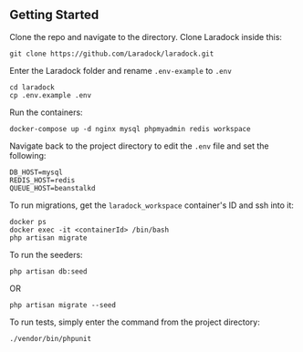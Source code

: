 ## Getting Started

Clone the repo and navigate to the directory. Clone Laradock inside this:

```
git clone https://github.com/Laradock/laradock.git
```

Enter the Laradock folder and rename `.env-example` to `.env`

```
cd laradock
cp .env.example .env
```

Run the containers:

```
docker-compose up -d nginx mysql phpmyadmin redis workspace
```

Navigate back to the project directory to edit the `.env` file and set the following:

```
DB_HOST=mysql
REDIS_HOST=redis
QUEUE_HOST=beanstalkd
```

To run migrations, get the `laradock_workspace` container's ID and ssh into it:

```
docker ps
docker exec -it <containerId> /bin/bash
php artisan migrate
```

To run the seeders:

```
php artisan db:seed
```

OR

```
php artisan migrate --seed
```

To run tests, simply enter the command from the project directory:

```
./vendor/bin/phpunit
```
